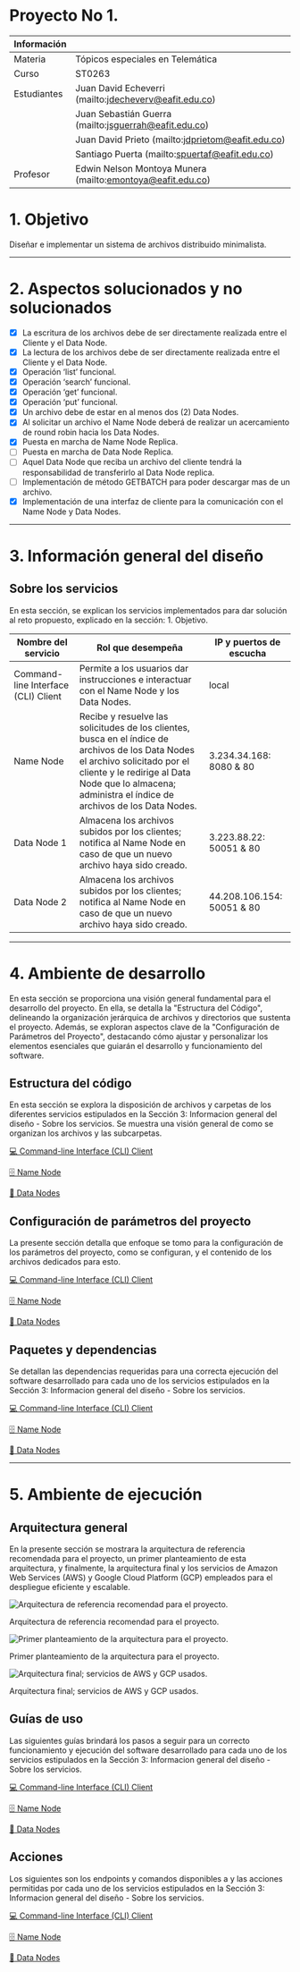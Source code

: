 # Proyecto No 1.

| Información |  |
| --- | --- |
| Materia | Tópicos especiales en Telemática |
| Curso | ST0263 |
| Estudiantes | Juan David Echeverri (mailto:jdecheverv@eafit.edu.co) |
|  | Juan Sebastián Guerra (mailto:jsguerrah@eafit.edu.co) |
|  | Juan David Prieto (mailto:jdprietom@eafit.edu.co) |
|  | Santiago Puerta (mailto:spuertaf@eafit.edu.co) |
| Profesor | Edwin Nelson Montoya Munera (mailto:emontoya@eafit.edu.co) |

# 1. Objetivo

Diseñar e implementar un sistema de archivos distribuido minimalista.

---

# 2. Aspectos solucionados y no solucionados

- [x]  La escritura de los archivos debe de ser directamente realizada entre el Cliente y el Data Node.
- [x]  La lectura de los archivos debe de ser directamente realizada entre el Cliente y el Data Node.
- [x]  Operación ‘list’ funcional.
- [x]  Operación ‘search’ funcional.
- [x]  Operación ‘get’ funcional.
- [x]  Operación ‘put’ funcional.
- [x]  Un archivo debe de estar en al menos dos (2) Data Nodes.
- [x]  Al solicitar un archivo el Name Node deberá de realizar un acercamiento de round robin hacia los Data Nodes.
- [x]  Puesta en marcha de Name Node Replica.
- [ ]  Puesta en marcha de Data Node Replica.
- [ ]  Aquel Data Node que reciba un archivo del cliente tendrá la responsabilidad de transferirlo al Data Node replica.
- [ ]  Implementación de método GETBATCH para poder descargar mas de un archivo.
- [x]  Implementación de una interfaz de cliente para la comunicación con el Name Node y Data Nodes.

---

# 3. Información general del diseño

## Sobre los servicios

En esta sección, se explican los servicios implementados para dar solución al reto propuesto, explicado en la sección: 1. Objetivo.

| Nombre del servicio | Rol que desempeña | IP y puertos de escucha |
| --- | --- | --- |
| Command-line Interface (CLI) Client | Permite a los usuarios dar instrucciones e interactuar con el Name Node y los Data Nodes. | local |
| Name Node | Recibe y resuelve las solicitudes de los clientes, busca en el índice de archivos de los Data Nodes el archivo solicitado por el cliente y le redirige al Data Node que lo almacena; administra el índice de archivos de los Data Nodes.     | 3.234.34.168: 8080 & 80 |
| Data Node 1 | Almacena los archivos subidos por los clientes; notifica al Name Node en caso de que un nuevo archivo haya sido creado.  | 3.223.88.22: 50051 & 80  |
| Data Node 2 | Almacena los archivos subidos por los clientes; notifica al Name Node en caso de que un nuevo archivo haya sido creado. | 44.208.106.154: 50051 & 80 |

---

# 4. Ambiente de desarrollo

En esta sección se proporciona una visión general fundamental para el desarrollo del proyecto. En ella, se detalla la "Estructura del Código", delineando la organización jerárquica de archivos y directorios que sustenta el proyecto. Además, se exploran aspectos clave de la "Configuración de Parámetros del Proyecto", destacando cómo ajustar y personalizar los elementos esenciales que guiarán el desarrollo y funcionamiento del software.

## Estructura del código

En esta sección se explora la disposición de archivos y carpetas de los diferentes servicios estipulados en la Sección 3: Informacion general del diseño - Sobre los servicios. Se muestra una visión general de como se organizan los archivos y las subcarpetas.

[💻 Command-line Interface (CLI) Client](https://github.com/jdprietom03/proyecto1-topicos/tree/main/CLI#estructura-del-c%C3%B3digo)

[🗄️ Name Node](https://github.com/jdprietom03/proyecto1-topicos/tree/main/NAMENODE#estructura-del-c%C3%B3digo)

[📂 Data Nodes](https://github.com/jdprietom03/proyecto1-topicos/tree/main/DATANODE#estructura-del-c%C3%B3digo)

## Configuración de parámetros del proyecto

La presente sección detalla que enfoque se tomo para la configuración de los parámetros del proyecto, como se configuran, y el contenido de los archivos dedicados para esto.

[💻 Command-line Interface (CLI) Client](https://github.com/jdprietom03/proyecto1-topicos/tree/main/CLI#configuraci%C3%B3n-de-par%C3%A1metros-del-proyecto)

[🗄️ Name Node](https://github.com/jdprietom03/proyecto1-topicos/tree/main/NAMENODE#configuraci%C3%B3n-de-par%C3%A1metros-del-proyecto)

[📂 Data Nodes](https://github.com/jdprietom03/proyecto1-topicos/tree/main/DATANODE#configuraci%C3%B3n-de-par%C3%A1metros-del-proyecto)

## Paquetes y dependencias

Se detallan las dependencias requeridas para una correcta ejecución del software desarrollado para cada uno de los servicios estipulados en la Sección 3: Informacion general del diseño - Sobre los servicios.

[💻 Command-line Interface (CLI) Client](https://github.com/jdprietom03/proyecto1-topicos/tree/main/CLI#paquetes-y-dependencias)

[🗄️ Name Node](https://github.com/jdprietom03/proyecto1-topicos/tree/main/NAMENODE#paquetes-y-dependencias)

[📁 Data Nodes](https://github.com/jdprietom03/proyecto1-topicos/tree/main/DATANODE#paquetes-y-dependencias)

---

# 5. Ambiente de ejecución

## Arquitectura general

En la presente sección se mostrara la arquitectura de referencia recomendada para el proyecto, un primer planteamiento de esta arquitectura, y finalmente, la arquitectura final y los servicios de Amazon Web Services (AWS) y Google Cloud Platform (GCP) empleados para el despliegue eficiente y escalable.

![Arquitectura de referencia recomendad para el proyecto.](https://raw.githubusercontent.com/jdprietom03/proyecto1-topicos/main/docs/arquiReferencia.png)

Arquitectura de referencia recomendad para el proyecto.

![Primer planteamiento de la arquitectura para el proyecto.](https://raw.githubusercontent.com/jdprietom03/proyecto1-topicos/main/docs/arquiPrimerPlanteo.jpg)

Primer planteamiento de la arquitectura para el proyecto.

![Arquitectura final; servicios de AWS y GCP usados.](https://raw.githubusercontent.com/jdprietom03/proyecto1-topicos/31db7090940f74446dd0fad36da786631e342f19/docs/arquiFinal.svg)

Arquitectura final; servicios de AWS y GCP usados.

## Guías de uso

Las siguientes guías brindará los pasos a seguir para un correcto funcionamiento y ejecución del software desarrollado para cada uno de los servicios estipulados en la Sección 3: Informacion general del diseño - Sobre los servicios.

[💻 Command-line Interface (CLI) Client](https://github.com/jdprietom03/proyecto1-topicos/tree/main/CLI#gu%C3%ADa-de-uso)

[🗄️ Name Node](https://github.com/jdprietom03/proyecto1-topicos/blob/main/NAMENODE/README.md#gu%C3%ADa-de-uso)

[📂 Data Nodes](https://github.com/jdprietom03/proyecto1-topicos/tree/main/DATANODE#gu%C3%ADa-de-uso)

## Acciones

Los siguientes son los endpoints y comandos disponibles a y las acciones permitidas por cada uno de los servicios estipulados en la Sección 3: Informacion general del diseño - Sobre los servicios.

[💻 Command-line Interface (CLI) Client](https://github.com/jdprietom03/proyecto1-topicos/tree/main/CLI#acciones)

[🗄️ Name Node](https://github.com/jdprietom03/proyecto1-topicos/blob/main/NAMENODE/README.md#acciones)

[📂 Data Nodes](https://github.com/jdprietom03/proyecto1-topicos/tree/main/DATANODE#acciones)